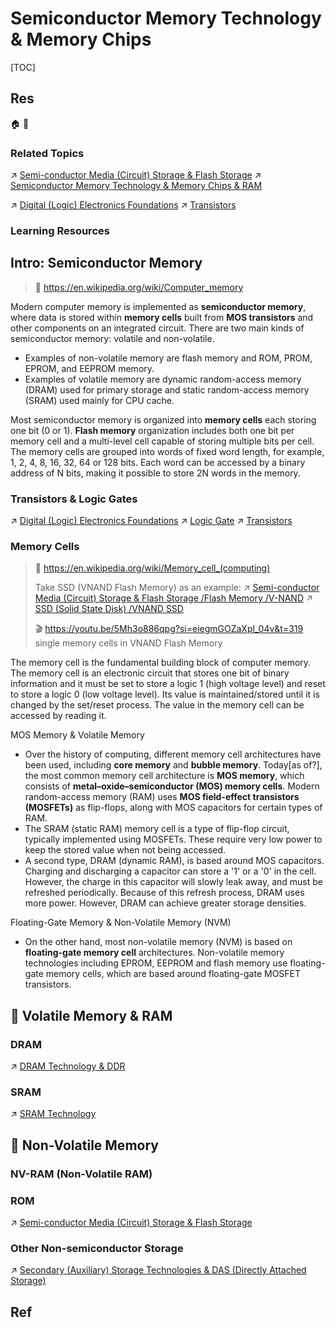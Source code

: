 # Semiconductor Memory Technology & Memory Chips

[TOC]



## Res
🏠 
🚧 


### Related Topics
↗ [Semi-conductor Media (Circuit) Storage & Flash Storage](Secondary%20(Auxiliary)%20Storage%20Technologies%20&%20DAS%20(Directly%20Attached%20Storage)/Semi-conductor%20Media%20(Circuit)%20Storage%20&%20Flash%20Storage/Semi-conductor%20Media%20(Circuit)%20Storage%20&%20Flash%20Storage.md)
↗ [Semiconductor Memory Technology & Memory Chips & RAM](Semiconductor%20Memory%20Technology%20&%20Memory%20Chips%20&%20RAM.md)

↗ [Digital (Logic) Electronics Foundations](../../../../../../Hardware%20&%20EE%20Related%20Theories/⚡️%20Digital%20(Logic)%20Electronics%20Foundations/Digital%20(Logic)%20Electronics%20Foundations.md)
↗ [Transistors](../../../../../../Hardware%20&%20EE%20Related%20Theories/⚡️%20Digital%20(Logic)%20Electronics%20Foundations/0x01%20Logic%20Gate/Transistors.md)


### Learning Resources



## Intro: Semiconductor Memory
> 🔗 https://en.wikipedia.org/wiki/Computer_memory

Modern computer memory is implemented as **semiconductor memory**, where data is stored within **memory cells** built from **MOS transistors** and other components on an integrated circuit. There are two main kinds of semiconductor memory: volatile and non-volatile. 
- Examples of non-volatile memory are flash memory and ROM, PROM, EPROM, and EEPROM memory. 
- Examples of volatile memory are dynamic random-access memory (DRAM) used for primary storage and static random-access memory (SRAM) used mainly for CPU cache.

Most semiconductor memory is organized into **memory cells** each storing one bit (0 or 1). **Flash memory** organization includes both one bit per memory cell and a multi-level cell capable of storing multiple bits per cell. The memory cells are grouped into words of fixed word length, for example, 1, 2, 4, 8, 16, 32, 64 or 128 bits. Each word can be accessed by a binary address of N bits, making it possible to store 2N words in the memory.


### Transistors & Logic Gates
↗ [Digital (Logic) Electronics Foundations](../../../../../../Hardware%20&%20EE%20Related%20Theories/⚡️%20Digital%20(Logic)%20Electronics%20Foundations/Digital%20(Logic)%20Electronics%20Foundations.md)
↗ [Logic Gate](../../../../../../Hardware%20&%20EE%20Related%20Theories/⚡️%20Digital%20(Logic)%20Electronics%20Foundations/0x01%20Logic%20Gate/Logic%20Gate.md)
↗ [Transistors](../../../../../../Hardware%20&%20EE%20Related%20Theories/⚡️%20Digital%20(Logic)%20Electronics%20Foundations/0x01%20Logic%20Gate/Transistors.md)


### Memory Cells
> 🔗 https://en.wikipedia.org/wiki/Memory_cell_(computing)
> 
> Take SSD (VNAND Flash Memory) as an example:
> ↗ [Semi-conductor Media (Circuit) Storage & Flash Storage /Flash Memory /V-NAND](../../Secondary%20(Auxiliary)%20Storage%20Technologies%20&%20DAS%20(Directly%20Attached%20Storage)/Semi-conductor%20Media%20(Circuit)%20Storage%20&%20Flash%20Storage/Semi-conductor%20Media%20(Circuit)%20Storage%20&%20Flash%20Storage.md#V-NAND)
> ↗ [SSD (Solid State Disk) /VNAND SSD](../../Secondary%20(Auxiliary)%20Storage%20Technologies%20&%20DAS%20(Directly%20Attached%20Storage)/Semi-conductor%20Media%20(Circuit)%20Storage%20&%20Flash%20Storage/SSD%20(Solid%20State%20Disk).md#VNAND%20SSD)
> 
> 🎬 https://youtu.be/5Mh3o886qpg?si=eiegmGOZaXpl_04v&t=319
> single memory cells in VNAND Flash Memory

The memory cell is the fundamental building block of computer memory. The memory cell is an electronic circuit that stores one bit of binary information and it must be set to store a logic 1 (high voltage level) and reset to store a logic 0 (low voltage level). Its value is maintained/stored until it is changed by the set/reset process. The value in the memory cell can be accessed by reading it.

MOS Memory & Volatile Memory
- Over the history of computing, different memory cell architectures have been used, including **core memory** and **bubble memory**. Today[as of?], the most common memory cell architecture is **MOS memory**, which consists of **metal–oxide–semiconductor (MOS) memory cells**. Modern random-access memory (RAM) uses **MOS field-effect transistors (MOSFETs)** as flip-flops, along with MOS capacitors for certain types of RAM.
- The SRAM (static RAM) memory cell is a type of flip-flop circuit, typically implemented using MOSFETs. These require very low power to keep the stored value when not being accessed. 
- A second type, DRAM (dynamic RAM), is based around MOS capacitors. Charging and discharging a capacitor can store a '1' or a '0' in the cell. However, the charge in this capacitor will slowly leak away, and must be refreshed periodically. Because of this refresh process, DRAM uses more power. However, DRAM can achieve greater storage densities.

Floating-Gate Memory & Non-Volatile Memory (NVM)
- On the other hand, most non-volatile memory (NVM) is based on **floating-gate memory cell** architectures. Non-volatile memory technologies including EPROM, EEPROM and flash memory use floating-gate memory cells, which are based around floating-gate MOSFET transistors.



## 🎯 Volatile Memory & RAM
### DRAM
↗ [DRAM Technology & DDR](DRAM%20Technology%20&%20DDR.md)


### SRAM
↗ [SRAM Technology](SRAM%20Technology.md)



## 🎯 Non-Volatile Memory
### NV-RAM (Non-Volatile RAM)


### ROM
↗ [Semi-conductor Media (Circuit) Storage & Flash Storage](../../Secondary%20(Auxiliary)%20Storage%20Technologies%20&%20DAS%20(Directly%20Attached%20Storage)/Semi-conductor%20Media%20(Circuit)%20Storage%20&%20Flash%20Storage/Semi-conductor%20Media%20(Circuit)%20Storage%20&%20Flash%20Storage.md)


### Other Non-semiconductor Storage
↗ [Secondary (Auxiliary) Storage Technologies & DAS (Directly Attached Storage)](../../Secondary%20(Auxiliary)%20Storage%20Technologies%20&%20DAS%20(Directly%20Attached%20Storage)/Secondary%20(Auxiliary)%20Storage%20Technologies%20&%20DAS%20(Directly%20Attached%20Storage).md)



## Ref
[Charge trap flash | Wikipedia]: https://en.wikipedia.org/wiki/Charge_trap_flash
